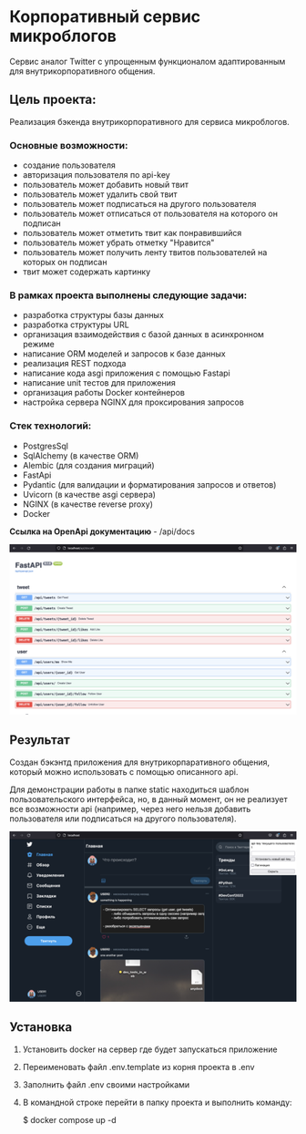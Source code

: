 # Корпоративный сервис микроблогов

Сервис аналог Twitter с упрощенным функционалом адаптированным для внутрикорпоративного общения.

## Цель проекта:
Реализация бэкенда внутрикорпоративного для сервиса микроблогов.


### Основные возможности:

- создание пользователя
- авторизация пользователя по api-key
- пользователь может добавить новый твит
- пользователь может удалить свой твит
- пользователь может подписаться на другого пользователя
- пользователь может отписаться от пользователя на которого он подписан
- пользователь может отметить твит как понравившийся
- пользователь может убрать отметку "Нравится"
- пользователь может получить ленту твитов пользователей на которых он подписан
- твит может содержать картинку


### В рамках проекта выполнены следующие задачи:
- разработка структуры базы данных
- разработка структуры URL
- организация взаимодействия с базой данных в асинхронном режиме
- написание ORM моделей и запросов к базе данных
- реализация REST подхода
- написание кода asgi приложения с помощью Fastapi
- написание unit тестов для приложения
- организация работы Docker контейнеров
- настройка сервера NGINX для проксирования запросов


### Стек технологий:

- PostgresSql 
- SqlAlchemy (в качестве ORM)
- Alembic (для создания миграций)
- FastApi
- Pydantic (для валидации и форматирования запросов и ответов)
- Uvicorn (в качестве asgi сервера)
- NGINX (в качестве reverse proxy)
- Docker

**Ссылка на OpenApi документацию** -
/api/docs

<img src="readme_assets/api_docs.png" alt="api documentation">

## Результат
Создан бэкэнтд приложения для внутрикорпаративного общения, который можно использовать с помощью описанного api.


Для демонстрации работы в папке static находиться шаблон пользовательского интерфейса, но, в данный момент, 
он не реализует все возможности api (например, через него нельзя добавить пользователя или подписаться на 
другого пользователя).

<img src="readme_assets/front.png" alt="front demo">


## Установка
1. Установить docker на сервер где будет запускаться приложение
2. Переименовать файл .env.template из корня проекта в .env 
3. Заполнить файл .env своими настройками
4. В командной строке перейти в папку проекта и выполнить команду:


    $ docker compose up -d